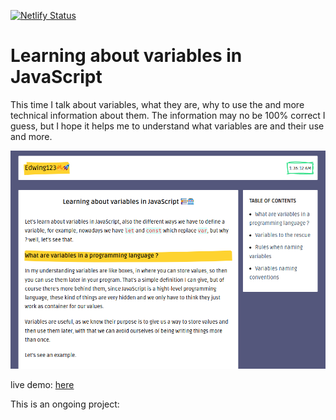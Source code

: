 [![Netlify Status](https://api.netlify.com/api/v1/badges/1f683511-3fb9-4333-b276-2c832ad1ea82/deploy-status)](https://app.netlify.com/sites/edwing123-testing/deploys)

# Learning about variables in JavaScript

This time I talk about variables, what they are, why to use the and more technical information about them. The information may no be 100% correct I guess, but I hope it helps me to understand what variables are and their use and more.

![Post page for this practice](./src/images/post-page.png)

live demo: [here](https://edwing123-testing.netlify.app/)

This is an ongoing project: